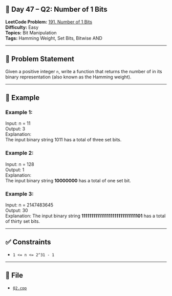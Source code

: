 ## 🔄 **Day 47 – Q2: Number of 1 Bits**

**LeetCode Problem:** [191. Number of 1 Bits](https://leetcode.com/problems/number-of-1-bits/)  
**Difficulty:** Easy  
**Topics:** Bit Manipulation  
**Tags:** Hamming Weight, Set Bits, Bitwise AND

---

## 📄 Problem Statement

Given a positive integer `n`, write a function that returns the number of in its binary representation (also known as the Hamming weight).

---

## 🧠 Example

### Example 1:

Input: n = 11  
Output: 3  
Explanation:  
The input binary string 1011 has a total of three set bits.

### Example 2:

Input: n = 128  
Output: 1  
Explanation:  
The input binary string **10000000** has a total of one set bit.

### Example 3:

Input: n = 2147483645  
Output: 30  
Explanation:
The input binary string **1111111111111111111111111111101** has a total of thirty set bits.

---

## ✅ Constraints

- `1 <= n <= 2^31 - 1`

---

## 📁 File

- [`Q2.cpp`](./Q2.cpp)
